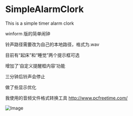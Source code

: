 # SimpleAlarmClork

This is a simple timer alarm clork

winform 版的简单闹钟

铃声路径需要改为自己的本地路径，格式为.wav

目前有“起床”和“睡觉”两个提示框可选

增加了’自定义提醒框内容’功能

三分钟后铃声会停止

做了些显示优化

我使用的音频文件格式转换工具 http://www.pcfreetime.com/

![Image](https://github.com/singhwong/SimpleAlarmClork/blob/master/menu.saveimg.savepath20180721091839.jpg)
